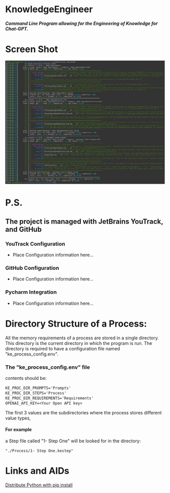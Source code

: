 # KnowledgeEngineer

***Command Line Program allowing for the Engineering of Knowledge for Chat-GPT.***

#  Screen Shot

![screen_shot.png](screen_shot.png)

# P.S.
## The project is managed with JetBrains YouTrack, and GitHub
### YouTrack Configuration
- Place Configuration information here...
### GitHub Configuration
- Place Configuration information here...
### Pycharm Integration
- Place Configuration information here...





# Directory Structure of a Process:
All the memory requirements of a process are stored in a single directory.  This directory is the current directory in which the program is run.  The directory is required to have a configuration file named "ke_process_config.env".

### The "ke_process_config.env" file
contents should be:

    KE_PROC_DIR_PROMPTS='Prompts'
    KE_PROC_DIR_STEPS='Process'
    KE_PROC_DIR_REQUIREMENTS='Requirements'
    OPENAI_API_KEY=<Your Open API key>

The first 3 values are the subdirectories where the process stores different value types, 

#### For example 
a Step file called "1- Step One" will be looked for in the directory:

    "./Process/1- Step One.kestep"


# Links and AIDs

[Distribute Python with pip install](https://towardsdatascience.com/how-to-package-your-python-code-df5a7739ab2e)


